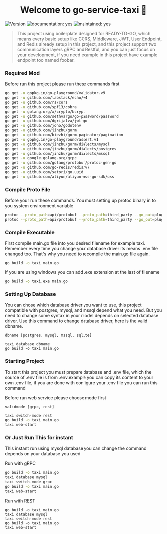 <h1 align="center">Welcome to go-service-taxi 👋</h1>
<p>
  <img alt="Version" src="https://img.shields.io/badge/version-1.0.0-blue.svg?cacheSeconds=2592000" />
  <img alt="documentation: yes" src="https://img.shields.io/badge/Documentation-Yes-green.svg" />
  <img alt="maintained: yes" src="https://img.shields.io/badge/Maintained-Yes-green.svg" />
</p>

>This project using boilerplate designed for READY-TO-GO, which means every basic setup like CORS, Middleware, JWT, User Endpoint, and Redis already setup in this project, and this project support two communication layers gRPC and Restful, and you can just focus on your development, if you need example in this project have example endpoint too named foobar.



### Required Mod

Before run this project please run these commands first

```bash
go get -u gopkg.in/go-playground/validator.v9
go get -u github.com/labstack/echo/v4
go get -u github.com/rs/cors
go get -u github.com/spf13/cobra
go get -u golang.org/x/crypto/bcrypt
go get -u github.com/sethvargo/go-password/password
go get -u github.com/dgrijalva/jwt-go
go get -u github.com/joho/godotenv
go get -u github.com/jinzhu/gorm
go get -u github.com/biezhi/gorm-paginator/pagination
go get -u gopkg.in/go-playground/assert.v1
go get -u github.com/jinzhu/gorm/dialects/mysql
go get -u github.com/jinzhu/gorm/dialects/postgres
go get -u github.com/jinzhu/gorm/dialects/mssql
go get -u google.golang.org/grpc
go get -u github.com/golang/protobuf/protoc-gen-go
go get -u github.com/go-redis/redis/v7
go get -u github.com/satori/go.uuid
go get -u github.com/aliyun/aliyun-oss-go-sdk/oss
```



### Compile Proto File

Before your run these commands. You must setting up protoc binary in to you system environment variable

```bash
protoc --proto_path=api/protobuf --proto_path=third_party --go_out=plugins=grpc:api/protobuf foobar.proto
protoc --proto_path=api/protobuf --proto_path=third_party --go_out=plugins=grpc:api/protobuf car.proto
```



### Compile Executable

First compile main.go file into you desired filename for example taxi. Remember every time you change your database driver its means .env file changed too. That's why you need to recompile the main.go file again.

```bash
go build -o taxi main.go
```

If you are using windows you can add .exe extension at the last of filename

```bash
go build -o taxi.exe main.go
```



### Setting Up Database

You can chose which database driver you want to use, this project compatible with postgres, mysql, and mssql depend what you need. But you need to change some syntax in your model depends on selected database driver. Use this command to change database driver, here is the valid dbname.

`dbname [postgres, mysql, mssql, sqlite]`

```
taxi database dbname
go build -o taxi main.go
```



### Starting Project

To start this project you must prepare database and .env file, which the source of .env file is from .env.example you can copy its content to your own .env file, if you are done with configure your .env file you can run this command

Before run web service please choose mode first

`validmode [grpc, rest]`

```bash
taxi switch-mode rest
go build -o taxi main.go
taxi web-start
```



### Or Just Run This for instant

This instant run using mysql database you can change the command depends on your database you used



Run with gRPC

```bash
go build -o taxi main.go
taxi database mysql
taxi switch-mode grpc
go build -o taxi main.go
taxi web-start
```



Run with REST

```
go build -o taxi main.go
taxi database mysql
taxi switch-mode rest
go build -o taxi main.go
taxi web-start
```
